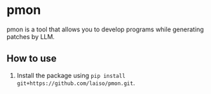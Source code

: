 # pmon

pmon is a tool that allows you to develop programs while generating patches by LLM.

## How to use
1. Install the package using `pip install git+https://github.com/laiso/pmon.git`.
